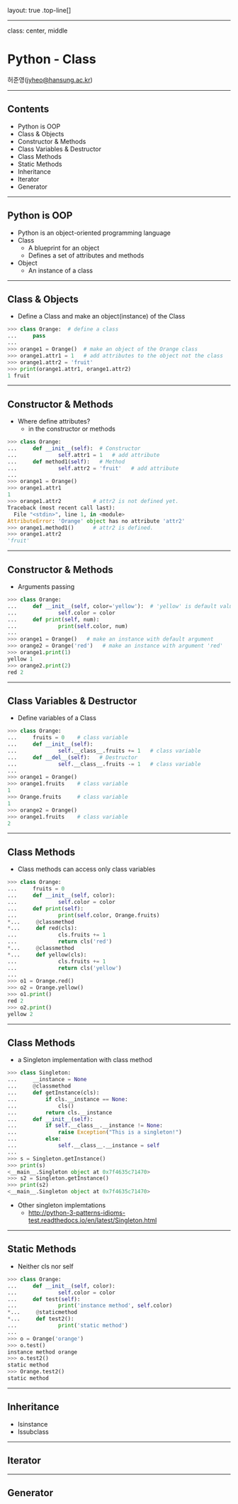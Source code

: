 layout: true
.top-line[]

---
class: center, middle
# Python - Class

허준영(jyheo@hansung.ac.kr)

---
## Contents
* Python is OOP
* Class & Objects
* Constructor & Methods 
* Class Variables & Destructor
* Class Methods
* Static Methods
* Inheritance
* Iterator
* Generator

---
## Python is OOP
* Python is an object-oriented programming language
* Class
    - A blueprint for an object
    - Defines a set of attributes and methods
* Object
    - An instance of a class

---
## Class & Objects
* Define a Class and make an object(instance) of the Class

```python
>>> class Orange:  # define a class
...     pass
...
>>> orange1 = Orange()  # make an object of the Orange class
>>> orange1.attr1 = 1   # add attributes to the object not the class
>>> orange1.attr2 = 'fruit'
>>> print(orange1.attr1, orange1.attr2)
1 fruit
```

---
## Constructor & Methods
* Where define attributes?
    - in the constructor or methods

```python
>>> class Orange:
...     def __init__(self):  # Constructor
...             self.attr1 = 1   # add attribute
...     def method1(self):   # Method
...             self.attr2 = 'fruit'   # add attribute
...
>>> orange1 = Orange()
>>> orange1.attr1
1
>>> orange1.attr2          # attr2 is not defined yet.
Traceback (most recent call last):
  File "<stdin>", line 1, in <module>
AttributeError: 'Orange' object has no attribute 'attr2'
>>> orange1.method1()      # attr2 is defined.
>>> orange1.attr2
'fruit'
```

---
## Constructor & Methods
* Arguments passing

```python
>>> class Orange:
...     def __init__(self, color='yellow'):  # 'yellow' is default value for the color
...             self.color = color
...     def print(self, num):
...             print(self.color, num)
...
>>> orange1 = Orange()   # make an instance with default argument
>>> orange2 = Orange('red')   # make an instance with argument 'red'
>>> orange1.print(1)
yellow 1
>>> orange2.print(2)
red 2
```

---
## Class Variables & Destructor
* Define variables of a Class

```python
>>> class Orange:
...     fruits = 0    # class variable
...     def __init__(self):
...             self.__class__.fruits += 1   # class variable
...     def __del__(self):   # Destructor
...             self.__class__.fruits -= 1   # class variable
...
>>> orange1 = Orange()
>>> orange1.fruits    # class variable
1
>>> Orange.fruits     # class variable
1
>>> orange2 = Orange()
>>> orange1.fruits    # class variable
2
```

---
## Class Methods
* Class methods can access only class variables

```python
>>> class Orange:
...     fruits = 0
...     def __init__(self, color):
...             self.color = color
...     def print(self):
...             print(self.color, Orange.fruits)
*...     @classmethod
*...     def red(cls):
...             cls.fruits += 1
...             return cls('red')
*...     @classmethod
*...     def yellow(cls):
...             cls.fruits += 1
...             return cls('yellow')
...
>>> o1 = Orange.red()
>>> o2 = Orange.yellow()
>>> o1.print()
red 2
>>> o2.print()
yellow 2
```

---
## Class Methods
* a Singleton implementation with class method

```python
>>> class Singleton:
...     __instance = None
...     @classmethod
...     def getInstance(cls):
...         if cls.__instance == None:
...             cls()
...         return cls.__instance
...     def __init__(self):
...         if self.__class__.__instance != None:
...             raise Exception("This is a singleton!")
...         else:
...             self.__class__.__instance = self
...
>>> s = Singleton.getInstance()
>>> print(s)
<__main__.Singleton object at 0x7f4635c71470>
>>> s2 = Singleton.getInstance()
>>> print(s2)
<__main__.Singleton object at 0x7f4635c71470>
```

* Other singleton implemtations
    - http://python-3-patterns-idioms-test.readthedocs.io/en/latest/Singleton.html

---
## Static Methods
* Neither cls nor self

```python
>>> class Orange:
...     def __init__(self, color):
...             self.color = color
...     def test(self):
...             print('instance method', self.color)
*...     @staticmethod
*...     def test2():
...             print('static method')
...
>>> o = Orange('orange')
>>> o.test()
instance method orange
>>> o.test2()
static method
>>> Orange.test2()
static method
```

---
## Inheritance

* Isinstance
* Issubclass

---
## Iterator

---
## Generator